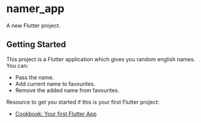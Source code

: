 # namer_app

A new Flutter project.

## Getting Started

This project is a Flutter application which gives you random english names.
You can:
- Pass the name.
- Add current name to favourites.
- Remove the added name from favourites.

Resource to get you started if this is your first Flutter project:

- [Cookbook: Your first Flutter App](https://codelabs.developers.google.com/codelabs/flutter-codelab-first#0)

